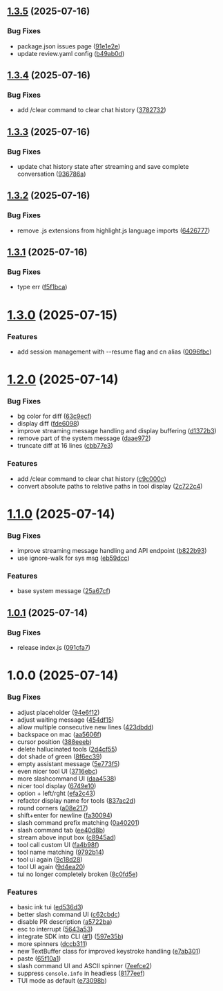 ## [1.3.5](https://github.com/continuedev/cli/compare/v1.3.4...v1.3.5) (2025-07-16)


### Bug Fixes

* package.json issues page ([91e1e2e](https://github.com/continuedev/cli/commit/91e1e2e004e86d6fb1df3bbfbbf94f6d46a4adb7))
* update review.yaml config ([b49ab0d](https://github.com/continuedev/cli/commit/b49ab0d9e54edf8374b113af4752e1c6fba15738))

## [1.3.4](https://github.com/continuedev/cli/compare/v1.3.3...v1.3.4) (2025-07-16)


### Bug Fixes

* add /clear command to clear chat history ([3782732](https://github.com/continuedev/cli/commit/378273239b32fce735266cb4835512f5c547a86d))

## [1.3.3](https://github.com/continuedev/cli/compare/v1.3.2...v1.3.3) (2025-07-16)


### Bug Fixes

* update chat history state after streaming and save complete conversation ([936786a](https://github.com/continuedev/cli/commit/936786aee08fcbdde2484896730a0c67f1ebafee))

## [1.3.2](https://github.com/continuedev/cli/compare/v1.3.1...v1.3.2) (2025-07-16)


### Bug Fixes

* remove .js extensions from highlight.js language imports ([6426777](https://github.com/continuedev/cli/commit/6426777d659a2747681d22d4c78574d6e0686ba6))

## [1.3.1](https://github.com/continuedev/cli/compare/v1.3.0...v1.3.1) (2025-07-16)


### Bug Fixes

* type err ([f5f1bca](https://github.com/continuedev/cli/commit/f5f1bca7c6a9f2c4f2842605847d55b765fd3499))

# [1.3.0](https://github.com/continuedev/cli/compare/v1.2.0...v1.3.0) (2025-07-15)


### Features

* add session management with --resume flag and cn alias ([0096fbc](https://github.com/continuedev/cli/commit/0096fbcc4934d7264d9a7a134908e016e037df1a))

# [1.2.0](https://github.com/continuedev/cli/compare/v1.1.0...v1.2.0) (2025-07-14)


### Bug Fixes

* bg color for diff ([63c9ecf](https://github.com/continuedev/cli/commit/63c9ecf24fcf74f43d07244c963cef04f91baee8))
* display diff ([fde6098](https://github.com/continuedev/cli/commit/fde6098ef2c4d99a9b9b8d6ffc1299436e0f52c1))
* improve streaming message handling and display buffering ([d1372b3](https://github.com/continuedev/cli/commit/d1372b3aa2f79221957468fd1decbae2258becc0))
* remove part of the system message ([daae972](https://github.com/continuedev/cli/commit/daae97242f1fca92f42f8c979df8d9c3f912f69d))
* truncate diff at 16 lines ([cbb77e3](https://github.com/continuedev/cli/commit/cbb77e35ff19809c1c05760fbdf7c995d85dc72c))


### Features

* add /clear command to clear chat history ([c9c000c](https://github.com/continuedev/cli/commit/c9c000cfab6aa6efe156126f1eafc99349466413))
* convert absolute paths to relative paths in tool display ([2c722c4](https://github.com/continuedev/cli/commit/2c722c485eea4c3c283fb643193a4b1ffe14bf7f))

# [1.1.0](https://github.com/continuedev/cli/compare/v1.0.1...v1.1.0) (2025-07-14)


### Bug Fixes

* improve streaming message handling and API endpoint ([b822b93](https://github.com/continuedev/cli/commit/b822b938f110af2de2c040f45cd3fca770d9a4a7))
* use ignore-walk for sys msg ([eb59dcc](https://github.com/continuedev/cli/commit/eb59dcc76a5bf16d4da2e4f2c7dc87765e8382b3))


### Features

* base system message ([25a67cf](https://github.com/continuedev/cli/commit/25a67cf947f786d4cdc36c60e36e303a4e466c87))

## [1.0.1](https://github.com/continuedev/cli/compare/v1.0.0...v1.0.1) (2025-07-14)


### Bug Fixes

* release index.js ([091cfa7](https://github.com/continuedev/cli/commit/091cfa7b64c1591f371e444e602d04fdcbca48d4))

# 1.0.0 (2025-07-14)


### Bug Fixes

* adjust placeholder ([94e6f12](https://github.com/continuedev/cli/commit/94e6f12924ff5ee429a43c53d1810d5519f026bb))
* adjust waiting message ([454df15](https://github.com/continuedev/cli/commit/454df1554500a530645ef5e7a6a80fea6a27f207))
* allow multiple consecutive new lines ([423dbdd](https://github.com/continuedev/cli/commit/423dbdd457683260f66eda9024f35dee9c49d5db))
* backspace on mac ([aa5606f](https://github.com/continuedev/cli/commit/aa5606f65f3284c9ff4d0a02cb1e4611b5cd080c))
* cursor position ([388eeeb](https://github.com/continuedev/cli/commit/388eeeb37afa7625b954e4dd44cbcd7cf0ab22bb))
* delete hallucinated tools ([2d4cf55](https://github.com/continuedev/cli/commit/2d4cf55c393121570ff2c4459c6942e124bc88dd))
* dot shade of green ([8f6ec39](https://github.com/continuedev/cli/commit/8f6ec398ff23ec1d59567cb5b2de92dabd58ab4b))
* empty assistant message ([5e773f5](https://github.com/continuedev/cli/commit/5e773f52684dc8b267fa33a94b0b707d292a6111))
* even nicer tool UI ([3716ebc](https://github.com/continuedev/cli/commit/3716ebcdd73a23e021e59a9d162d61915ce31184))
* more slashcommand UI ([daa4538](https://github.com/continuedev/cli/commit/daa45387725f6b0b9b247ebde63f1f3018052bc2))
* nicer tool display ([6749e10](https://github.com/continuedev/cli/commit/6749e10daad3fc9238dce6bf5c7309dd610cad2a))
* option + left/rght ([efa2c43](https://github.com/continuedev/cli/commit/efa2c434d0a5942e9aaf5171c2d1f03c5df3ca51))
* refactor display name for tools ([837ac2d](https://github.com/continuedev/cli/commit/837ac2d5c33ad0ef6482f8216dd7b3a8ec852fe3))
* round corners ([a08e217](https://github.com/continuedev/cli/commit/a08e2176a70f5a216f6e03657e9f6522eade99b8))
* shift+enter for newline ([fa30094](https://github.com/continuedev/cli/commit/fa30094e61dbb2b11f7940b875fc719d06ed3eec))
* slash command prefix matching ([0a40201](https://github.com/continuedev/cli/commit/0a402010d9ae98a6913b7ceb68b97dfd9772754e))
* slash command tab ([ee40d8b](https://github.com/continuedev/cli/commit/ee40d8bbb48d502055cad1e811e973598b0bf9bd))
* stream above input box ([c8945ad](https://github.com/continuedev/cli/commit/c8945adb85c99379039afa02ac4d63f114a6de6b))
* tool call custom UI ([fa4b98f](https://github.com/continuedev/cli/commit/fa4b98f455db6fe48b4c5810327d0222fade7902))
* tool name matching ([9792b14](https://github.com/continuedev/cli/commit/9792b1411f713c2615c0d3b82df2c7032d434205))
* tool ui again ([9c18d28](https://github.com/continuedev/cli/commit/9c18d28cbefed79f316a0b9d219f7ec585455eca))
* tool UI again ([9d4ea20](https://github.com/continuedev/cli/commit/9d4ea20deb278a7c8d427647b5c1d5cf4d333352))
* tui no longer completely broken ([8c0fd5e](https://github.com/continuedev/cli/commit/8c0fd5e87e7e8ce59b4b022669d4aba2ba1b8bcf))


### Features

* basic ink tui ([ed536d3](https://github.com/continuedev/cli/commit/ed536d3505167cd15e46ec4dee49847eb87b63a8))
* better slash command UI ([c62cbdc](https://github.com/continuedev/cli/commit/c62cbdc21e6e93788d8e01c0a97c17ef0c036261))
* disable PR description ([a5722ba](https://github.com/continuedev/cli/commit/a5722bab8bd7fb925806a767e9f76a4165f5f6b3))
* esc to interrupt ([5643a53](https://github.com/continuedev/cli/commit/5643a53b5a3440d1e3e2ee41df08524289ad94b2))
* integrate SDK into CLI ([#1](https://github.com/continuedev/cli/issues/1)) ([597e35b](https://github.com/continuedev/cli/commit/597e35b5be0ab1d1f62b6d9e2ac71e168d06e39c))
* more spinners ([dccb311](https://github.com/continuedev/cli/commit/dccb31106a43f2c295da3f8a4225a44969cb3ef7))
* new TextBuffer class for improved keystroke handling ([e7ab301](https://github.com/continuedev/cli/commit/e7ab301dbe3b7e27bd6bb15992f3cf1a3f9694d7))
* paste ([65f10a1](https://github.com/continuedev/cli/commit/65f10a1a4f2862bf1166d187e49fc732a503f9da))
* slash command UI and ASCII spinner ([7eefce2](https://github.com/continuedev/cli/commit/7eefce2de39fca9ab51b2d2fb1d0b24286c09404))
* suppress `console.info` in headless ([8177eef](https://github.com/continuedev/cli/commit/8177eef6a00a06f5c80d4b0ee4c84f00fd156cd5))
* TUI mode as default ([e73098b](https://github.com/continuedev/cli/commit/e73098b82ed5ea73f6d8d33eab24fdf6c67bb8ec))

